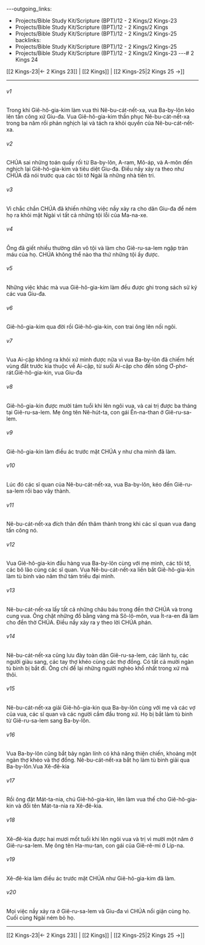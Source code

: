 ---outgoing_links:
  - Projects/Bible Study Kit/Scripture (BPT)/12 - 2 Kings/2 Kings-23
  - Projects/Bible Study Kit/Scripture (BPT)/12 - 2 Kings/2 Kings
  - Projects/Bible Study Kit/Scripture (BPT)/12 - 2 Kings/2 Kings-25
backlinks:
  - Projects/Bible Study Kit/Scripture (BPT)/12 - 2 Kings/2 Kings-25
  - Projects/Bible Study Kit/Scripture (BPT)/12 - 2 Kings/2 Kings-23
---# 2 Kings 24

[[2 Kings-23|← 2 Kings 23]] | [[2 Kings]] | [[2 Kings-25|2 Kings 25 →]]
***



###### v1 
Trong khi Giê-hô-gia-kim làm vua thì Nê-bu-cát-nết-xa, vua Ba-by-lôn kéo lên tấn công xứ Giu-đa. Vua Giê-hô-gia-kim thần phục Nê-bu-cát-nết-xa trong ba năm rồi phản nghịch lại và tách ra khỏi quyền của Nê-bu-cát-nết-xa. 

###### v2 
CHÚA sai những toán quấy rối từ Ba-by-lôn, A-ram, Mô-áp, và A-môn đến nghịch lại Giê-hô-gia-kim và tiêu diệt Giu-đa. Điều nầy xảy ra theo như CHÚA đã nói trước qua các tôi tớ Ngài là những nhà tiên tri. 

###### v3 
Vì chắc chắn CHÚA đã khiến những việc nầy xảy ra cho dân Giu-đa để ném họ ra khỏi mặt Ngài vì tất cả những tội lỗi của Ma-na-xe. 

###### v4 
Ông đã giết nhiều thường dân vô tội và làm cho Giê-ru-sa-lem ngập tràn máu của họ. CHÚA không thể nào tha thứ những tội ấy được. 

###### v5 
Những việc khác mà vua Giê-hô-gia-kim làm đều được ghi trong sách sử ký các vua Giu-đa. 

###### v6 
Giê-hô-gia-kim qua đời rồi Giê-hô-gia-kin, con trai ông lên nối ngôi. 

###### v7 
Vua Ai-cập không ra khỏi xứ mình được nữa vì vua Ba-by-lôn đã chiếm hết vùng đất trước kia thuộc về Ai-cập, từ suối Ai-cập cho đến sông Ơ-phơ-rát.Giê-hô-gia-kin, vua Giu-đa 

###### v8 
Giê-hô-gia-kin được mười tám tuổi khi lên ngôi vua, và cai trị được ba tháng tại Giê-ru-sa-lem. Mẹ ông tên Nê-hút-ta, con gái Ên-na-than ở Giê-ru-sa-lem. 

###### v9 
Giê-hô-gia-kin làm điều ác trước mặt CHÚA y như cha mình đã làm. 

###### v10 
Lúc đó các sĩ quan của Nê-bu-cát-nết-xa, vua Ba-by-lôn, kéo đến Giê-ru-sa-lem rồi bao vây thành. 

###### v11 
Nê-bu-cát-nết-xa đích thân đến thăm thành trong khi các sĩ quan vua đang tấn công nó. 

###### v12 
Vua Giê-hô-gia-kin đầu hàng vua Ba-by-lôn cùng với mẹ mình, các tôi tớ, các bô lão cùng các sĩ quan. Vua Nê-bu-cát-nết-xa liền bắt Giê-hô-gia-kin làm tù binh vào năm thứ tám triều đại mình. 

###### v13 
Nê-bu-cát-nết-xa lấy tất cả những châu báu trong đền thờ CHÚA và trong cung vua. Ông chặt những đồ bằng vàng mà Sô-lô-môn, vua Ít-ra-en đã làm cho đền thờ CHÚA. Điều nầy xảy ra y theo lời CHÚA phán. 

###### v14 
Nê-bu-cát-nết-xa cũng lưu đày toàn dân Giê-ru-sa-lem, các lãnh tụ, các người giàu sang, các tay thợ khéo cùng các thợ đồng. Có tất cả mười ngàn tù binh bị bắt đi. Ông chỉ để lại những người nghèo khổ nhất trong xứ mà thôi. 

###### v15 
Nê-bu-cát-nết-xa giải Giê-hô-gia-kin qua Ba-by-lôn cùng với mẹ và các vợ của vua, các sĩ quan và các người cầm đầu trong xứ. Họ bị bắt làm tù binh từ Giê-ru-sa-lem sang Ba-by-lôn. 

###### v16 
Vua Ba-by-lôn cũng bắt bảy ngàn lính có khả năng thiện chiến, khoảng một ngàn thợ khéo và thợ đồng. Nê-bu-cát-nết-xa bắt họ làm tù binh giải qua Ba-by-lôn.Vua Xê-đê-kia 

###### v17 
Rồi ông đặt Mát-ta-nia, chú Giê-hô-gia-kin, lên làm vua thế cho Giê-hô-gia-kin và đổi tên Mát-ta-nia ra Xê-đê-kia. 

###### v18 
Xê-đê-kia được hai mươi mốt tuổi khi lên ngôi vua và trị vì mười một năm ở Giê-ru-sa-lem. Mẹ ông tên Ha-mu-tan, con gái của Giê-rê-mi ở Líp-na. 

###### v19 
Xê-đê-kia làm điều ác trước mặt CHÚA như Giê-hô-gia-kim đã làm. 

###### v20 
Mọi việc nầy xảy ra ở Giê-ru-sa-lem và Giu-đa vì CHÚA nổi giận cùng họ. Cuối cùng Ngài ném bỏ họ.

***
[[2 Kings-23|← 2 Kings 23]] | [[2 Kings]] | [[2 Kings-25|2 Kings 25 →]]
